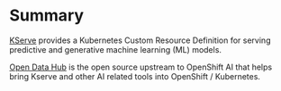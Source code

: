 # Summary

[KServe](https://github.com/kserve/kserve) provides a Kubernetes Custom Resource Definition for serving predictive and generative machine learning (ML) models.


[Open Data Hub](https://opendatahub.io/) is the open source upstream to OpenShift AI that helps bring Kserve and other AI related tools into OpenShift / Kubernetes.